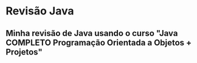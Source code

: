 # Revisão Java

## Minha revisão de Java usando o curso "Java COMPLETO Programação Orientada a Objetos + Projetos"